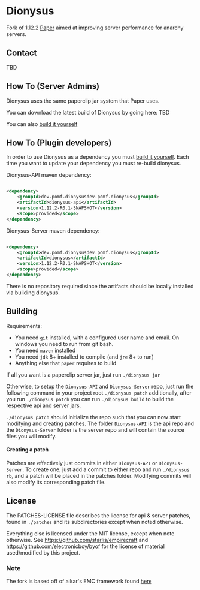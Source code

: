 # Dionysus

Fork of 1.12.2 [Paper](https://github.com/PaperMC/Paper) aimed at improving server performance for anarchy servers.

## Contact

TBD

## How To (Server Admins)

Dionysus uses the same paperclip jar system that Paper uses.

You can download the latest build of Dionysus by going here: TBD

You can also [build it yourself](https://github.com/nopjmp/Dionysus#building)

## How To (Plugin developers)

In order to use Dionysus as a dependency you must [build it yourself](https://github.com/nopjmp/Dionysus#building).
Each time you want to update your dependency you must re-build dionysus.

Dionysus-API maven dependency:

```xml

<dependency>
    <groupId>dev.pomf.dionysusdev.pomf.dionysus</groupId>
    <artifactId>dionysus-api</artifactId>
    <version>1.12.2-R0.1-SNAPSHOT</version>
    <scope>provided</scope>
</dependency>
```

Dionysus-Server maven dependency:

```xml

<dependency>
    <groupId>dev.pomf.dionysusdev.pomf.dionysus</groupId>
    <artifactId>dionysus</artifactId>
    <version>1.12.2-R0.1-SNAPSHOT</version>
    <scope>provided</scope>
</dependency>
```

There is no repository required since the artifacts should be locally installed
via building dionysus.

## Building

Requirements:

- You need `git` installed, with a configured user name and email.
  On windows you need to run from git bash.
- You need `maven` installed
- You need `jdk` 8+ installed to compile (and `jre` 8+ to run)
- Anything else that `paper` requires to build

If all you want is a paperclip server jar, just run `./dionysus jar`

Otherwise, to setup the `Dionysus-API` and `Dionysus-Server` repo, just run the following command
in your project root `./dionysus patch` additionally, after you run `./dionysus patch` you can run `./dionysus build` to build the
respective api and server jars.

`./dionysus patch` should initialize the repo such that you can now start modifying and creating
patches. The folder `Dionysus-API` is the api repo and the `Dionysus-Server` folder
is the server repo and will contain the source files you will modify.

#### Creating a patch

Patches are effectively just commits in either `Dionysus-API` or `Dionysus-Server`.
To create one, just add a commit to either repo and run `./dionysus rb`, and a
patch will be placed in the patches folder. Modifying commits will also modify its
corresponding patch file.

## License

The PATCHES-LICENSE file describes the license for api & server patches,
found in `./patches` and its subdirectories except when noted otherwise.

Everything else is licensed under the MIT license, except when note otherwise.
See https://github.com/starlis/empirecraft and https://github.com/electronicboy/byof
for the license of material used/modified by this project.

### Note

The fork is based off of aikar's EMC framework found [here](https://github.com/starlis/empirecraft)
